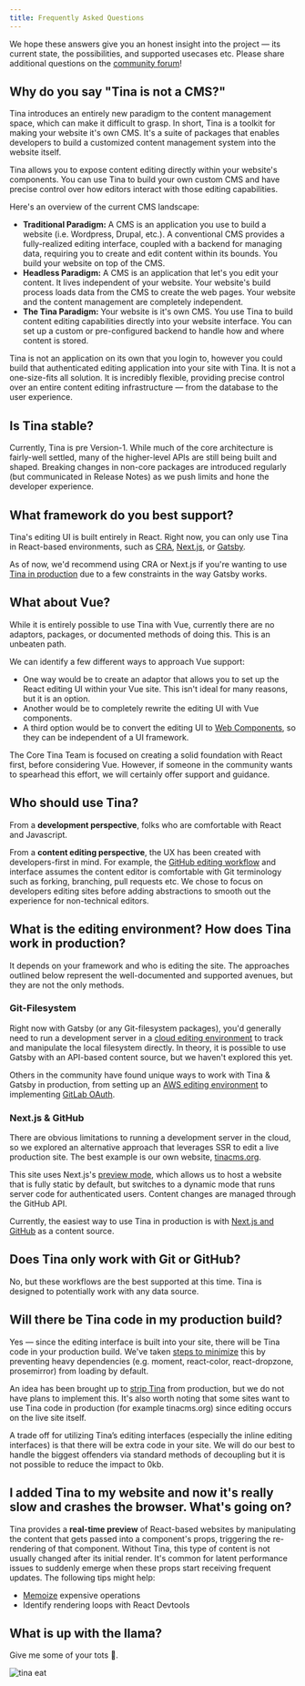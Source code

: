 ```yaml
---
title: Frequently Asked Questions
---
```


We hope these answers give you an honest insight into the project — its current state, the possibilities, and supported usecases etc. Please share additional questions on the [community forum](https://community.tinacms.org/)!

## Why do you say "Tina is not a CMS?"

Tina introduces an entirely new paradigm to the content management space, which can make it difficult to grasp. In short, Tina is a toolkit for making your website it's own CMS. It's a suite of packages that enables developers to build a customized content management system into the website itself.

Tina allows you to expose content editing directly within your website's components. You can use Tina to build your own custom CMS and have precise control over how editors interact with those editing capabilities.

Here's an overview of the current CMS landscape:

- **Traditional Paradigm:** A CMS is an application you use to build a website (i.e. Wordpress, Drupal, etc.). A conventional CMS provides a fully-realized editing interface, coupled with a backend for managing data, requiring you to create and edit content within its bounds. You build your website on top of the CMS.
- **Headless Paradigm:** A CMS is an application that let's you edit your content. It lives independent of your website. Your website's build process loads data from the CMS to create the web pages. Your website and the content management are completely independent.
- **The Tina Paradigm:** Your website is it's own CMS. You use Tina to build content editing capabilities directly into your website interface. You can set up a custom or pre-configured backend to handle how and where content is stored.

Tina is not an application on its own that you login to, however you could build that authenticated editing application into your site with Tina. It is not a one-size-fits all solution. It is incredibly flexible, providing precise control over an entire content editing infrastructure — from the database to the user experience.

## Is Tina stable?

Currently, Tina is pre Version-1. While much of the core architecture is fairly-well settled, many of the higher-level APIs are still being built and shaped. Breaking changes in non-core packages are introduced regularly (but communicated in Release Notes) as we push limits and hone the developer experience.

## What framework do you best support?

Tina's editing UI is built entirely in React. Right now, you can only use Tina in React-based environments, such as [CRA](https://reactjs.org/docs/create-a-new-react-app.html), [Next.js](https://nextjs.org/), or [Gatsby](https://www.gatsbyjs.com/).

As of now, we'd recommend using CRA or Next.js if you're wanting to use [Tina in production](/docs/getting-started/faq#what-is-the-editing-environment-how-does-tina-work-in-production) due to a few constraints in the way Gatsby works.

## What about Vue?

While it is entirely possible to use Tina with Vue, currently there are no adaptors, packages, or documented methods of doing this. This is an unbeaten path.

We can identify a few different ways to approach Vue support:

- One way would be to create an adaptor that allows you to set up the React editing UI within your Vue site. This isn't ideal for many reasons, but it is an option.
- Another would be to completely rewrite the editing UI with Vue components.
- A third option would be to convert the editing UI to [Web Components](https://developer.mozilla.org/en-US/docs/Web/Web_Components), so they can be independent of a UI framework.

The Core Tina Team is focused on creating a solid foundation with React first, before considering Vue. However, if someone in the community wants to spearhead this effort, we will certainly offer support and guidance.

## Who should use Tina?

From a **development perspective**, folks who are comfortable with React and Javascript.

From a **content editing perspective**, the UX has been created with developers-first in mind. For example, the [GitHub editing workflow](https://tinacms.org/guides/nextjs/github/initial-setup) and interface assumes the content editor is comfortable with Git terminology such as forking, branching, pull requests etc. We chose to focus on developers editing sites before adding abstractions to smooth out the experience for non-technical editors.

## What is the editing environment? How does Tina work in production?

It depends on your framework and who is editing the site. The approaches outlined below represent the well-documented and supported avenues, but they are not the only methods.

### Git-Filesystem

Right now with Gatsby (or any Git-filesystem packages), you'd generally need to run a development server in a [cloud editing environment](https://tinacms.org/blog/editing-on-the-cloud) to track and manipulate the local filesystem directly. In theory, it is possible to use Gatsby with an API-based content source, but we haven't explored this yet.

Others in the community have found unique ways to work with Tina & Gatsby in production, from setting up an [AWS editing environment](https://levelup.gitconnected.com/provision-setup-and-secure-a-tinacms-cloud-editor-on-aws-e96b0e060e7c) to implementing [GitLab OAuth](https://community.tinacms.org/t/tinacms-with-gatsby-and-gitlab-oauth-for-authentication/143).

### Next.js & GitHub

There are obvious limitations to running a development server in the cloud, so we explored an alternative approach that leverages SSR to edit a live production site. The best example is our own website, [tinacms.org](https://github.com/tinacms/tinacms.org).

This site uses Next.js's [preview mode](https://tinacms.org/blog/introducing-visual-open-authoring#using-nextjs-to-enable-edit-mode), which allows us to host a website that is fully static by default, but switches to a dynamic mode that runs server code for authenticated users. Content changes are managed through the GitHub API.

Currently, the easiest way to use Tina in production is with [Next.js and GitHub](https://tinacms.org/guides/nextjs/github/initial-setup) as a content source.

## Does Tina only work with Git or GitHub?

No, but these workflows are the best supported at this time. Tina is designed to potentially work with any data source.

## Will there be Tina code in my production build?

Yes — since the editing interface is built into your site, there will be Tina code in your production build. We've taken [steps to minimize](https://tinacms.org/docs/releases/2020-05-19#deprecation) this by preventing heavy dependencies (e.g. moment, react-color, react-dropzone, prosemirror) from loading by default.

An idea has been brought up to [strip Tina](https://github.com/tinacms/tinacms/issues/771) from production, but we do not have plans to implement this. It's also worth noting that some sites want to use Tina code in production (for example tinacms.org) since editing occurs on the live site itself.

A trade off for utilizing Tina’s editing interfaces (especially the inline editing interfaces) is that there will be extra code in your site. We will do our best to handle the biggest offenders via standard methods of decoupling but it is not possible to reduce the impact to 0kb.

## I added Tina to my website and now it's really slow and crashes the browser. What's going on?

Tina provides a **real-time preview** of React-based websites by manipulating the content that gets passed into a component's props, triggering the re-rendering of that component. Without Tina, this type of content is not usually changed after its initial render. It's common for latent performance issues to suddenly emerge when these props start receiving frequent updates. The following tips might help:

- [Memoize](https://reactjs.org/docs/hooks-reference.html#usememo) expensive operations
- Identify rendering loops with React Devtools

## What is up with the llama?

Give me some of your tots 🦙.

![tina eat](/gif/tina-eat.webp)
